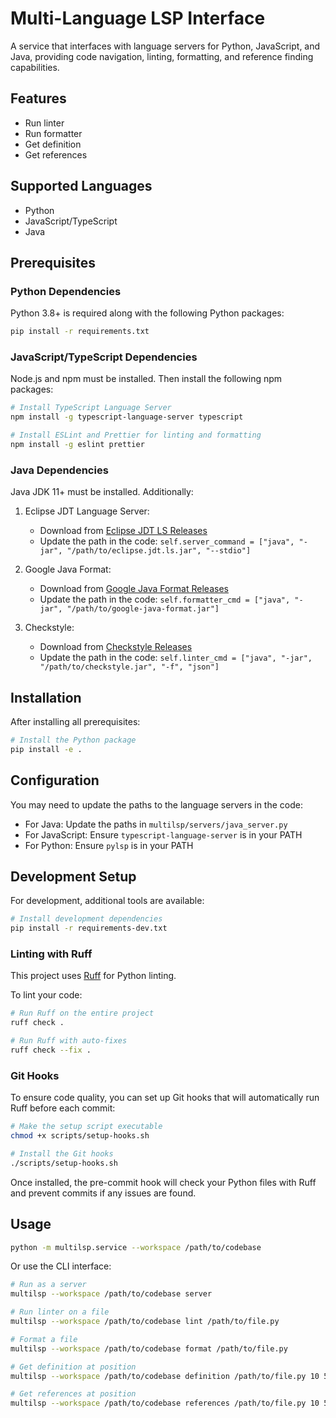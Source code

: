 # Multi-Language LSP Interface

A service that interfaces with language servers for Python, JavaScript, and Java, providing code navigation, linting, formatting, and reference finding capabilities.

## Features

- Run linter
- Run formatter
- Get definition
- Get references

## Supported Languages

- Python
- JavaScript/TypeScript
- Java

## Prerequisites

### Python Dependencies
Python 3.8+ is required along with the following Python packages:
```bash
pip install -r requirements.txt
```

### JavaScript/TypeScript Dependencies
Node.js and npm must be installed. Then install the following npm packages:
```bash
# Install TypeScript Language Server
npm install -g typescript-language-server typescript

# Install ESLint and Prettier for linting and formatting
npm install -g eslint prettier
```

### Java Dependencies
Java JDK 11+ must be installed. Additionally:

1. Eclipse JDT Language Server:
   - Download from [Eclipse JDT LS Releases](https://github.com/eclipse/eclipse.jdt.ls/releases)
   - Update the path in the code: `self.server_command = ["java", "-jar", "/path/to/eclipse.jdt.ls.jar", "--stdio"]`

2. Google Java Format:
   - Download from [Google Java Format Releases](https://github.com/google/google-java-format/releases)
   - Update the path in the code: `self.formatter_cmd = ["java", "-jar", "/path/to/google-java-format.jar"]`

3. Checkstyle:
   - Download from [Checkstyle Releases](https://github.com/checkstyle/checkstyle/releases)
   - Update the path in the code: `self.linter_cmd = ["java", "-jar", "/path/to/checkstyle.jar", "-f", "json"]`

## Installation

After installing all prerequisites:

```bash
# Install the Python package
pip install -e .
```

## Configuration

You may need to update the paths to the language servers in the code:

- For Java: Update the paths in `multilsp/servers/java_server.py`
- For JavaScript: Ensure `typescript-language-server` is in your PATH
- For Python: Ensure `pylsp` is in your PATH

## Development Setup

For development, additional tools are available:

```bash
# Install development dependencies
pip install -r requirements-dev.txt
```

### Linting with Ruff

This project uses [Ruff](https://github.com/astral-sh/ruff) for Python linting.

To lint your code:

```bash
# Run Ruff on the entire project
ruff check .

# Run Ruff with auto-fixes
ruff check --fix .
```

### Git Hooks

To ensure code quality, you can set up Git hooks that will automatically run Ruff before each commit:

```bash
# Make the setup script executable
chmod +x scripts/setup-hooks.sh

# Install the Git hooks
./scripts/setup-hooks.sh
```

Once installed, the pre-commit hook will check your Python files with Ruff and prevent commits if any issues are found.

## Usage

```bash
python -m multilsp.service --workspace /path/to/codebase
```

Or use the CLI interface:

```bash
# Run as a server
multilsp --workspace /path/to/codebase server

# Run linter on a file
multilsp --workspace /path/to/codebase lint /path/to/file.py

# Format a file
multilsp --workspace /path/to/codebase format /path/to/file.py

# Get definition at position
multilsp --workspace /path/to/codebase definition /path/to/file.py 10 5

# Get references at position
multilsp --workspace /path/to/codebase references /path/to/file.py 10 5
```